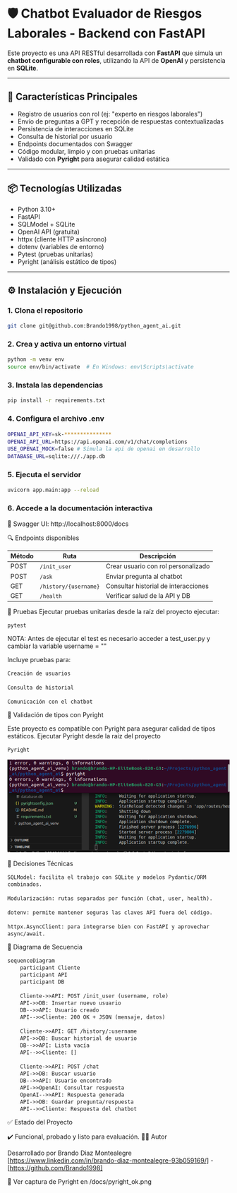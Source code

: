# 🛡️ Chatbot Evaluador de Riesgos Laborales - Backend con FastAPI

Este proyecto es una API RESTful desarrollada con **FastAPI** que simula un **chatbot configurable con roles**, utilizando la API de **OpenAI** y persistencia en **SQLite**.

---

## 🚀 Características Principales

- Registro de usuarios con rol (ej: "experto en riesgos laborales")
- Envío de preguntas a GPT y recepción de respuestas contextualizadas
- Persistencia de interacciones en SQLite
- Consulta de historial por usuario
- Endpoints documentados con Swagger
- Código modular, limpio y con pruebas unitarias
- Validado con **Pyright** para asegurar calidad estática

---

## 📦 Tecnologías Utilizadas

- Python 3.10+
- FastAPI
- SQLModel + SQLite
- OpenAI API (gratuita)
- httpx (cliente HTTP asíncrono)
- dotenv (variables de entorno)
- Pytest (pruebas unitarias)
- Pyright (análisis estático de tipos)

---

## ⚙️ Instalación y Ejecución

### 1. Clona el repositorio

```bash
git clone git@github.com:Brando1998/python_agent_ai.git
```

### 2. Crea y activa un entorno virtual

```bash
python -m venv env
source env/bin/activate  # En Windows: env\Scripts\activate
```

### 3. Instala las dependencias

```bash
pip install -r requirements.txt
```

### 4. Configura el archivo .env

```bash
OPENAI_API_KEY=sk-***************
OPENAI_API_URL=https://api.openai.com/v1/chat/completions
USE_OPENAI_MOCK=false # Simula la api de openai en desarrollo
DATABASE_URL=sqlite:///./app.db
```

### 5. Ejecuta el servidor

```bash
uvicorn app.main:app --reload
```

### 6. Accede a la documentación interactiva

📘 Swagger UI: http://localhost:8000/docs

🔍 Endpoints disponibles

| Método | Ruta                  | Descripción                          |
| ------ | --------------------- | ------------------------------------ |
| POST   | `/init_user`          | Crear usuario con rol personalizado  |
| POST   | `/ask`                | Enviar pregunta al chatbot           |
| GET    | `/history/{username}` | Consultar historial de interacciones |
| GET    | `/health`             | Verificar salud de la API y DB       |


🧪 Pruebas
Ejecutar pruebas unitarias desde la raíz del proyecto ejecutar:

```bash
pytest
```

NOTA: Antes de ejecutar el test es necesario acceder a test_user.py y cambiar la variable username = ""

Incluye pruebas para:

    Creación de usuarios

    Consulta de historial

    Comunicación con el chatbot 

🧰 Validación de tipos con Pyright

Este proyecto es compatible con Pyright para asegurar calidad de tipos estáticos.
Ejecutar Pyright desde la raiz del proyecto

```bash
Pyright
```

![📸 Incluye una captura de pantalla mostrando que no hay errores de tipos.](docs/pyright_ok.png)


📌 Decisiones Técnicas

    SQLModel: facilita el trabajo con SQLite y modelos Pydantic/ORM combinados.

    Modularización: rutas separadas por función (chat, user, health).

    dotenv: permite mantener seguras las claves API fuera del código.

    httpx.AsyncClient: para integrarse bien con FastAPI y aprovechar async/await.

📄 Diagrama de Secuencia

```mermaid
sequenceDiagram
    participant Cliente
    participant API
    participant DB

    Cliente->>API: POST /init_user (username, role)
    API->>DB: Insertar nuevo usuario
    DB-->>API: Usuario creado
    API-->>Cliente: 200 OK + JSON (mensaje, datos)

    Cliente->>API: GET /history/:username
    API->>DB: Buscar historial de usuario
    DB-->>API: Lista vacía
    API-->>Cliente: []

    Cliente->>API: POST /chat
    API->>DB: Buscar usuario
    DB-->>API: Usuario encontrado
    API->>OpenAI: Consultar respuesta
    OpenAI-->>API: Respuesta generada
    API->>DB: Guardar pregunta/respuesta
    API-->>Cliente: Respuesta del chatbot
```

✅ Estado del Proyecto

✔️ Funcional, probado y listo para evaluación.
👨‍💻 Autor

Desarrollado por Brando Diaz Montealegre
[https://www.linkedin.com/in/brando-diaz-montealegre-93b059169/] - [https://github.com/Brando1998]

📸 Ver captura de Pyright en /docs/pyright_ok.png